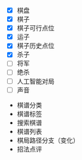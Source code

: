 - [x] 棋盘
- [x] 棋子
- [x] 棋子可行点位
- [x] 运子
- [x] 棋子历史点位
- [x] 杀子
- [ ] 将军
- [ ] 绝杀
- [ ] 人工智能对局
- [ ] 声音
- 棋谱分类
- 棋谱标签
- 搜索棋谱
- 棋谱列表
- 棋局路径分支（变化）
- 招法点评